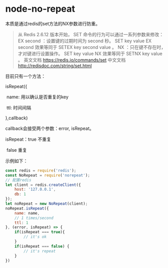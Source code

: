 # node-no-repeat

本质是通过redis的set方法的NX参数进行防重。
>从 Redis 2.6.12 版本开始， SET 命令的行为可以通过一系列参数来修改：
>EX second ：设置键的过期时间为 second 秒。 SET key value EX second 效果等同于 SETEX key second value 。
>NX ：只在键不存在时，才对键进行设置操作。 SET key value NX 效果等同于 SETNX key value 。
>英文文档 https://redis.io/commands/set
>中文文档 http://redisdoc.com/string/set.html

目前只有一个方法：

isRepeat({

​	name: 用以确认是否重复的key

​	ttl: 时间间隔

},callback)

callback会接受两个参数：error, isRepeat。

isRepeat：true 不重复

​		   false 重复

示例如下：

~~~javascript
const redis = require('redis');
const NoRepeat = require('norepeat');
// 配置redis
let client = redis.createClient({
    host: '127.0.0.1',
    db: 1
});
let noRepeat = new NoRepeat(client);
noRepeat.isRepeat({
    name: name,
    // 1 times/second
    ttl: 1
}, (error, isRepeat) => {
    if(isRepeat === true){
        // it's ok
    }
    if(isRepeat === false) {
        // it's repeat
    }
})
~~~


